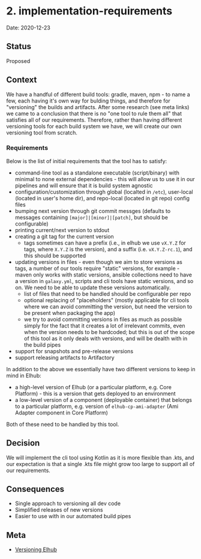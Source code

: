 # 2. implementation-requirements

Date: 2020-12-23

## Status

Proposed

## Context

We have a handful of different build tools: gradle, maven, npm - to name a few, each having it's own way for bulding things, and therefore for "versioning" the builds and artifacts.
After some research (see meta links) we came to a conclusion that there is no "one tool to rule them all" that satisfies all of our requirements.
Therefore, rather than having different versioning tools for each build system we have, we will create our own versioning tool from scratch.

### Requirements

Below is the list of initial requirements that the tool has to satisfy:

* command-line tool as a standalone executable (script/binary) with minimal to none external dependencies - this will allow us to use it in our pipelines and will ensure that it is build system agnostic
* configuration/customization through global (localted in `/etc`), user-local (located in user's home dir), and repo-local (located in git repo) config files
* bumping next version through git commit messges (defaults to messages containing `[major]|[minor]|[patch]`, but should be configurable)
* printing current/next version to stdout
* creating a git tag for the current version
  * tags sometimes can have a prefix (i.e., in elhub we use `vX.Y.Z` for tags, where `X.Y.Z` is the version), and a suffix (i.e. `vX.Y.Z-rc.1`), and this should be supported
* updating versions in files - even though we aim to store versions as tags, a number of our tools require "static" versions, for example - maven only works with static versions, ansible collections need to have a version in `galaxy.yml`, scripts and cli tools have static versions, and so on. We need to be able to update these versions automatically.
  * list of files that need to be handled should be configurable per repo
  * optional replacing of "placeholders" (mostly applicable for cli tools where we can avoid committing the version, but need the version to be present when packaging the app)
  * we try to avoid committing versions in files as much as possible simply for the fact that it creates a lot of irrelevant commits, even when the version needs to be hardcoded; but this is out of the scope of this tool as it only deals with versions, and will be dealth with in the build pipes
* support for snapshots and pre-release versions
* support releasing artifacts to Artifactory

In addition to the above we essentially have two different versions to keep in mind in Elhub:
* a high-level version of Elhub (or a particular platform, e.g. Core Platform) - this is a version that gets deployed to an environment
* a low-level version of a component (deployable container) that belongs to a particular platform, e.g. version of `elhub-cp-ami-adapter` (Ami Adapter component in Core Platform)

Both of these need to be handled by this tool.

## Decision

We will implement the cli tool using Kotlin as it is more flexible than .kts, and our expectation is that a single .kts file might grow too large to support all of our requirements.

## Consequences

* Single approach to versioning all dev code
* Simplified releases of new versions
* Easier to use with in our automated build pipes

## Meta

* [Versioning Elhub](https://confluence.elhub.cloud/display/DI/Versioning+Elhub)
